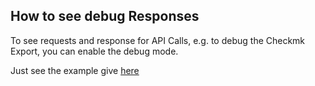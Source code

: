## How to see debug Responses

To see requests and response for API Calls, e.g. to debug the Checkmk Export, 
you can enable the debug mode. 

Just see the example give [here](./lcl_config.md)

